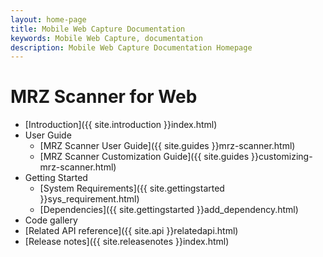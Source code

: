 ```yaml
---
layout: home-page
title: Mobile Web Capture Documentation
keywords: Mobile Web Capture, documentation
description: Mobile Web Capture Documentation Homepage
---
```


# MRZ Scanner for Web

- [Introduction]({{ site.introduction }}index.html)
- User Guide
    - [MRZ Scanner User Guide]({{ site.guides }}mrz-scanner.html)
    - [MRZ Scanner Customization Guide]({{ site.guides }}customizing-mrz-scanner.html)
- Getting Started
    - [System Requirements]({{ site.gettingstarted }}sys_requirement.html)
    - [Dependencies]({{ site.gettingstarted }}add_dependency.html)
-  Code gallery
    <!-- - [Demo]({{ site.codegallery }}demo/index.html) -->
- [Related API reference]({{ site.api }}relatedapi.html)
- [Release notes]({{ site.releasenotes }}index.html)